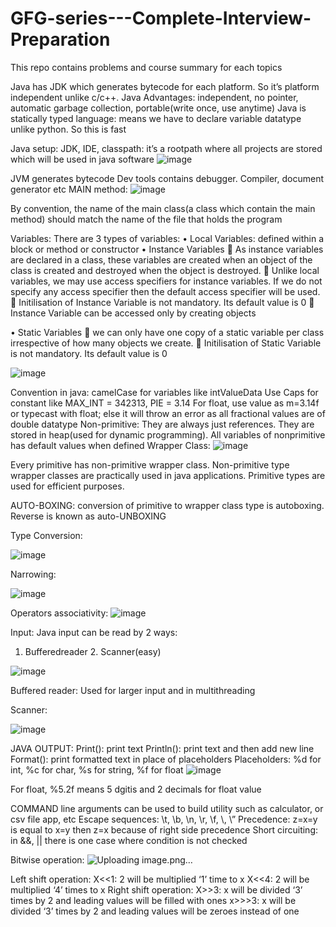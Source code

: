 # GFG-series---Complete-Interview-Preparation
This repo contains problems and course summary for each topics

Java has JDK which generates bytecode for each platform. So it’s platform independent unlike c/c++.
Java Advantages: independent, no pointer, automatic garbage collection, portable(write once, use anytime)
Java is statically typed language: means we have to declare variable datatype unlike python. So this is fast

Java setup:
JDK, IDE, classpath: it’s a rootpath where all projects are stored which will be used in java software
 ![image](https://github.com/user-attachments/assets/9c180656-942a-41ef-88de-8be358a1a460)

JVM generates bytecode
Dev tools contains debugger. Compiler, document generator etc 
MAIN method:
![image](https://github.com/user-attachments/assets/54be66c9-fcb8-4cc9-a7bc-55db424a845d)

 

By convention, the name of the main class(a class which contain the main method) should match the name of the file that holds the program


Variables:
There are 3 types of variables:
•	Local Variables: defined within a block or method or constructor
•	Instance Variables
	As instance variables are declared in a class, these variables are created when an object of the class is created and destroyed when the object is destroyed.
	Unlike local variables, we may use access specifiers for instance variables. If we do not specify any access specifier then the default access specifier will be used.
	Initilisation of Instance Variable is not mandatory. Its default value is 0
	Instance Variable can be accessed only by creating objects

•	Static Variables
	we can only have one copy of a static variable per class irrespective of how many objects we create.
	Initilisation of Static Variable is not mandatory. Its default value is 0


 ![image](https://github.com/user-attachments/assets/7b1034a2-4ebb-46bb-a2e4-f91784348ebd)


Convention in java: camelCase for variables like intValueData
Use Caps for constant like MAX_INT = 342313, PIE = 3.14
For float, use value as m=3.14f or typecast with float; else it will throw an error as all fractional values are of double datatype
Non-primitive:
They are always just references. They are stored in heap(used for dynamic programming). All variables of nonprimitive has default values when defined
Wrapper Class:
![image](https://github.com/user-attachments/assets/1cdb84c5-7362-4b0a-96e6-b3a492e7f05a)


 
Every primitive has non-primitive wrapper class.
Non-primitive type wrapper classes are practically used in java applications. Primitive types are used for efficient purposes.

AUTO-BOXING:
conversion of primitive to wrapper class type is autoboxing. Reverse is known as auto-UNBOXING

Type Conversion:

 
![image](https://github.com/user-attachments/assets/8b0f7ad9-29aa-493c-908c-cdcbb2130d78)

Narrowing:
 
![image](https://github.com/user-attachments/assets/96c6247d-9bf2-4d25-b119-fd34a6e45c8e)






Operators associativity:
 ![image](https://github.com/user-attachments/assets/eab5ab12-0666-40ec-b436-7c4811cf7f2f)

Input:
Java input can be read by 2 ways:
1.	Bufferedreader 2. Scanner(easy)

![image](https://github.com/user-attachments/assets/03a84530-0455-4ada-ac6c-b593d138e6b3)


Buffered reader: Used for larger input and in multithreading
 
Scanner:
 
![image](https://github.com/user-attachments/assets/0d74ebd2-f3fb-4d7c-93fb-0bf0e8511e14)

JAVA OUTPUT:
Print(): print text
Println(): print text and then add new line
Format(): print formatted text in place of placeholders
Placeholders: %d for int, %c for char, %s for string, %f for float
 ![image](https://github.com/user-attachments/assets/e80010ac-04ca-4bb7-ab0e-3d08ccbab1b0)

For float, %5.2f means 5 dgitis and 2 decimals for float value

COMMAND line arguments can be used to build utility such as calculator, or csv file app, etc
Escape sequences: \t, \b, \n, \r, \f, \\, \”
Precedence: z=x=y is equal to x=y then z=x because of right side precedence
Short circuiting: in &&, || there is one case where condition is not checked

Bitwise operation:
  ![Uploading image.png…]()


Left shift operation:
X<<1: 2 will be multiplied ‘1’ time to x
X<<4: 2 will be multiplied ‘4’ times to x
Right shift operation:
X>>3: x will be divided ‘3’ times by 2 and leading values will be filled with ones
x>>>3: x will be divided ‘3’ times by 2 and leading values will be zeroes instead of one

